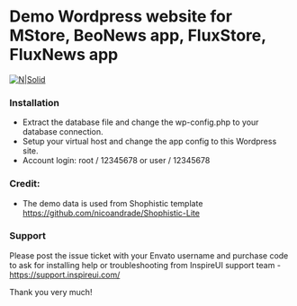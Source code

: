 # Demo Wordpress website for MStore, BeoNews app, FluxStore, FluxNews app
[![N|Solid](http://news.inspireui.com/wp-content/uploads/2017/06/powerbuy-1.png)](http://inspireUI.com)

### Installation
-   Extract the database file and change the wp-config.php to your database connection.
-   Setup your virtual host and change the app config to this Wordpress site.
-   Account login: root / 12345678 or user / 12345678


### Credit:
- The demo data is used from Shophistic template https://github.com/nicoandrade/Shophistic-Lite

### Support
Please post the issue ticket with your Envato username and purchase code to ask for installing help or troubleshooting from InspireUI support team - https://support.inspireui.com/
        
Thank you very much!



